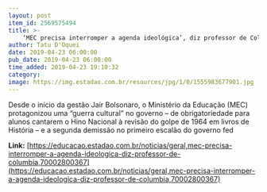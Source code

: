 ```yaml
---
layout: post
item_id: 2569575494
title: >-
    ‘MEC precisa interromper a agenda ideológica’, diz professor de Columbia
author: Tatu D'Oquei
date: 2019-04-23 06:00:00
pub_date: 2019-04-23 06:00:00
time_added: 2019-04-23 19:10:32
category: 
image: https://img.estadao.com.br/resources/jpg/1/0/1555983677901.jpg
---
```


Desde o início da gestão Jair Bolsonaro, o Ministério da Educação (MEC) protagonizou uma “guerra cultural” no governo – de obrigatoriedade para alunos cantarem o Hino Nacional à revisão do golpe de 1964 em livros de História – e a segunda demissão no primeiro escalão do governo fed

**Link:** [https://educacao.estadao.com.br/noticias/geral,mec-precisa-interromper-a-agenda-ideologica-diz-professor-de-columbia,70002800367](https://educacao.estadao.com.br/noticias/geral,mec-precisa-interromper-a-agenda-ideologica-diz-professor-de-columbia,70002800367)

